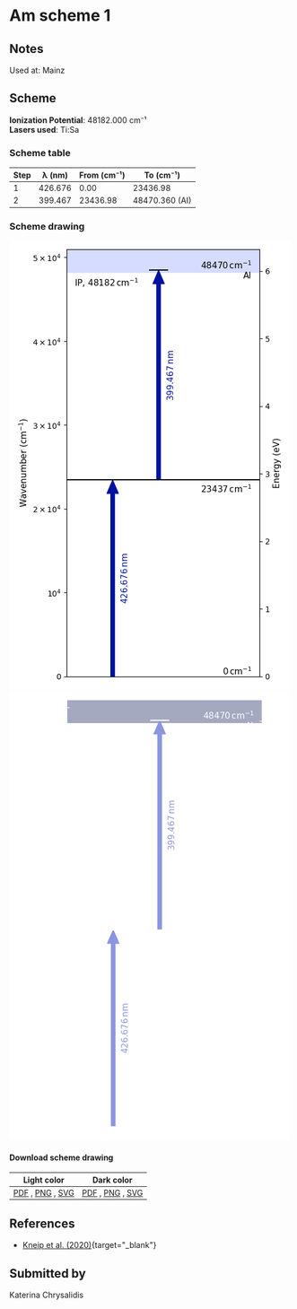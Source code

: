 # Am scheme 1

## Notes

Used at: Mainz





## Scheme

**Ionization Potential**: 48182.000 cm⁻¹  
**Lasers used**: Ti:Sa

### Scheme table

| Step | λ (nm)  | From (cm⁻¹) |   To (cm⁻¹)    |
| ---- | ------- | ----------- | -------------- |
| 1    | 426.676 | 0.00        | 23436.98       |
| 2    | 399.467 | 23436.98    | 48470.360 (AI) |


### Scheme drawing

![am scheme, light mode](am-001/am-001-light.png#only-light)
![am scheme, dark mode](am-001/am-001-dark-web.png#only-dark)

#### Download scheme drawing

|                                            Light color                                            |                                           Dark color                                           |
| ------------------------------------------------------------------------------------------------- | ---------------------------------------------------------------------------------------------- |
| [PDF](am-001/am-001-light.pdf) , [PNG](am-001/am-001-light.png) , [SVG](am-001/am-001-light.svg)  | [PDF](am-001/am-001-dark.pdf) , [PNG](am-001/am-001-dark.png) , [SVG](am-001/am-001-dark.svg)  |


## References

  - [Kneip et al. (2020)](https://doi.org/10.1007/s10751-020-01712-4){target="_blank"}



## Submitted by

Katerina Chrysalidis

